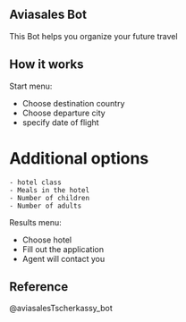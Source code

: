 ## Aviasales Bot

This Bot helps you organize your future travel

## How it works
Start menu:
  - Choose destination country
  - Choose departure city
  - specify date of flight
  # Additional options
    - hotel class
    - Meals in the hotel
    - Number of children
    - Number of adults
    
Results menu:
- Choose hotel 
- Fill out the application
- Agent will contact you

## Reference
@aviasalesTscherkassy_bot
